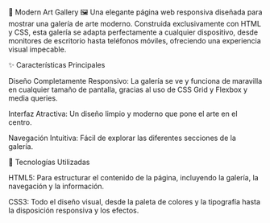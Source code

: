 🎨 Modern Art Gallery 🖼️
Una elegante página web responsiva diseñada para mostrar una galería de arte moderno. Construida exclusivamente con HTML y CSS, esta galería se adapta perfectamente a cualquier dispositivo, desde monitores de escritorio hasta teléfonos móviles, ofreciendo una experiencia visual impecable.

✨ Características Principales

Diseño Completamente Responsivo: La galería se ve y funciona de maravilla en cualquier tamaño de pantalla, gracias al uso de CSS Grid y Flexbox y media queries.

Interfaz Atractiva: Un diseño limpio y moderno que pone el arte en el centro.

Navegación Intuitiva: Fácil de explorar las diferentes secciones de la galería.

🚀 Tecnologías Utilizadas

HTML5: Para estructurar el contenido de la página, incluyendo la galería, la navegación y la información.

CSS3: Todo el diseño visual, desde la paleta de colores y la tipografía hasta la disposición responsiva y los efectos.
